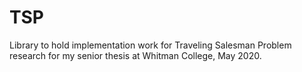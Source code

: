 # TSP
Library to hold implementation work for Traveling Salesman Problem research for my senior thesis at Whitman College, May 2020.
